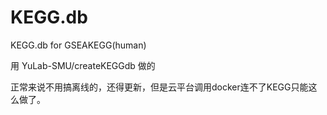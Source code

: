 # KEGG.db
KEGG.db for GSEAKEGG(human)

用 YuLab-SMU/createKEGGdb 做的

正常来说不用搞离线的，还得更新，但是云平台调用docker连不了KEGG只能这么做了。
